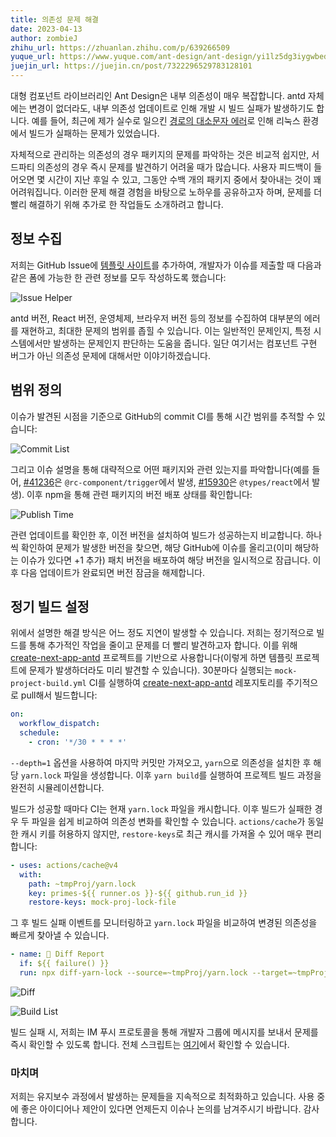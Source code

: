 ```yaml
---
title: 의존성 문제 해결
date: 2023-04-13
author: zombieJ
zhihu_url: https://zhuanlan.zhihu.com/p/639266509
yuque_url: https://www.yuque.com/ant-design/ant-design/yi1lz5dg3iygwbed
juejin_url: https://juejin.cn/post/7322296529783128101
---
```


대형 컴포넌트 라이브러리인 Ant Design은 내부 의존성이 매우 복잡합니다. antd 자체에는 변경이 없더라도, 내부 의존성 업데이트로 인해 개발 시 빌드 실패가 발생하기도 합니다. 예를 들어, 최근에 제가 실수로 일으킨 [경로의 대소문자 에러](https://github.com/ant-design/ant-design/issues/41236)로 인해 리눅스 환경에서 빌드가 실패하는 문제가 있었습니다.

자체적으로 관리하는 의존성의 경우 패키지의 문제를 파악하는 것은 비교적 쉽지만, 서드파티 의존성의 경우 즉시 문제를 발견하기 어려울 때가 많습니다. 사용자 피드백이 들어오면 몇 시간이 지난 후일 수 있고, 그동안 수백 개의 패키지 중에서 찾아내는 것이 꽤 어려워집니다. 이러한 문제 해결 경험을 바탕으로 노하우를 공유하고자 하며, 문제를 더 빨리 해결하기 위해 추가로 한 작업들도 소개하려고 합니다.

## 정보 수집

저희는 GitHub Issue에 [템플릿 사이트](https://new-issue.ant.design/)를 추가하여, 개발자가 이슈를 제출할 때 다음과 같은 폼에 가능한 한 관련 정보를 모두 작성하도록 했습니다:

![Issue Helper](https://user-images.githubusercontent.com/5378891/231633510-2e7c7819-12c2-4153-b3c8-4d5576116a08.png)

antd 버전, React 버전, 운영체제, 브라우저 버전 등의 정보를 수집하여 대부분의 에러를 재현하고, 최대한 문제의 범위를 좁힐 수 있습니다. 이는 일반적인 문제인지, 특정 시스템에서만 발생하는 문제인지 판단하는 도움을 줍니다. 일단 여기서는 컴포넌트 구현 버그가 아닌 의존성 문제에 대해서만 이야기하겠습니다.

## 범위 정의

이슈가 발견된 시점을 기준으로 GitHub의 commit CI를 통해 시간 범위를 추적할 수 있습니다:

![Commit List](https://user-images.githubusercontent.com/5378891/231635576-88a84f55-11d9-403c-bece-98d55bf5b893.png)

그리고 이슈 설명을 통해 대략적으로 어떤 패키지와 관련 있는지를 파악합니다(예를 들어, [#41236](https://github.com/ant-design/ant-design/issues/41236)은 `@rc-component/trigger`에서 발생, [#15930](https://github.com/ant-design/ant-design/issues/15930)은 `@types/react`에서 발생). 이후 npm을 통해 관련 패키지의 버전 배포 상태를 확인합니다:

![Publish Time](https://user-images.githubusercontent.com/5378891/231636272-e423301a-f8df-407e-8d4e-a49e219631e4.png)

관련 업데이트를 확인한 후, 이전 버전을 설치하여 빌드가 성공하는지 비교합니다. 하나씩 확인하여 문제가 발생한 버전을 찾으면, 해당 GitHub에 이슈를 올리고(이미 해당하는 이슈가 있다면 +1 추가) 패치 버전을 배포하여 해당 버전을 일시적으로 잠급니다. 이후 다음 업데이트가 완료되면 버전 잠금을 해제합니다.

## 정기 빌드 설정

위에서 설명한 해결 방식은 어느 정도 지연이 발생할 수 있습니다. 저희는 정기적으로 빌드를 통해 추가적인 작업을 줄이고 문제를 더 빨리 발견하고자 합니다. 이를 위해 [create-next-app-antd](https://github.com/ant-design/ant-design-examples/tree/main/examples/with-nextjs-inline-style) 프로젝트를 기반으로 사용합니다(이렇게 하면 템플릿 프로젝트에 문제가 발생하더라도 미리 발견할 수 있습니다). 30분마다 실행되는 `mock-project-build.yml` CI를 실행하여 [create-next-app-antd](https://github.com/ant-design/create-next-app-antd) 레포지토리를 주기적으로 pull해서 빌드합니다:

```yml
on:
  workflow_dispatch:
  schedule:
    - cron: '*/30 * * * *'
```

`--depth=1` 옵션을 사용하여 마지막 커밋만 가져오고, `yarn`으로 의존성을 설치한 후 해당 `yarn.lock` 파일을 생성합니다. 이후 `yarn build`를 실행하여 프로젝트 빌드 과정을 완전히 시뮬레이션합니다.

빌드가 성공할 때마다 CI는 현재 `yarn.lock` 파일을 캐시합니다. 이후 빌드가 실패한 경우 두 파일을 쉽게 비교하여 의존성 변화를 확인할 수 있습니다. `actions/cache`가 동일한 캐시 키를 허용하지 않지만, `restore-keys`로 최근 캐시를 가져올 수 있어 매우 편리합니다:

```yml
- uses: actions/cache@v4
  with:
    path: ~tmpProj/yarn.lock
    key: primes-${{ runner.os }}-${{ github.run_id }}
    restore-keys: mock-proj-lock-file
```

그 후 빌드 실패 이벤트를 모니터링하고 `yarn.lock` 파일을 비교하여 변경된 의존성을 빠르게 찾아낼 수 있습니다.

```yml
- name: 🎨 Diff Report
  if: ${{ failure() }}
  run: npx diff-yarn-lock --source=~tmpProj/yarn.lock --target=~tmpProj/yarn.lock.failed
```

![Diff](https://user-images.githubusercontent.com/5378891/226313045-83895072-57c1-4135-80cf-16eeecae8c18.png)

![Build List](https://user-images.githubusercontent.com/5378891/231641305-88ec5d5e-6879-458a-8660-9d9828b97fd9.png)

빌드 실패 시, 저희는 IM 푸시 프로토콜을 통해 개발자 그룹에 메시지를 보내서 문제를 즉시 확인할 수 있도록 합니다. 전체 스크립트는 [여기](https://github.com/ant-design/ant-design/blob/da83561f9cb57b0eb03d18543d96393689f799be/.github/workflows/mock-project-build.yml)에서 확인할 수 있습니다.

### 마치며

저희는 유지보수 과정에서 발생하는 문제들을 지속적으로 최적화하고 있습니다. 사용 중에 좋은 아이디어나 제안이 있다면 언제든지 이슈나 논의를 남겨주시기 바랍니다. 감사합니다.
